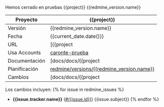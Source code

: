 Hemos cerrado en pruebas {{project}} {{redmine_version.name}}

| Proyecto      |  {{project}} |
|-------------- | ----------------|
| Versión       | {{redmine_version.name}}  |
| Fecha         | {{current_date.date()}} |
| URL           | [{{project|lower}}-prueba](http://{{project|lower}}-prueba) |
| Usa Accounts  | [caronte-prueba](http://caronte-prueba)  |
| Documentación | [docs/docs/{{project|lower}}/{{redmine_version.name}}](http://docs/docs/{{project|lower}}/{{redmine_version.name}}) |
| Planificación | [redmine/versions/{{redmine_version.name}}]({{redmine_version.url}}) |
| Cambios       | [docs/docs/{{project|lower}}/{{redmine_version.name}}/changelog.html](http://docs/docs/{{project|lower}}/{{redmine_version.name}}/changelog.html#change-{{redmine_version.name}}) |

Los cambios incluyen:
{% for issue in redmine_issues %}
* **{{issue.tracker.name}}** ([#{{issue.id}}]({{issue.url}})) {{issue.subject}}
{% endfor %}

